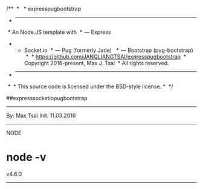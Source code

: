 /**
 * 
 * expresspugbootstrap
 * -----------------------------------------------
 * An Node.JS template with 
 *   — Express
 *  - Socket.io
 *   — Pug (formerly Jade) 
 *   — Bootstrap (pug-bootstrap)
 *
 * https://github.com/JANQLIANGTSAI/expresspugbootstrap
 * Copyright 2016-present, Max J. Tsai
 * All rights reserved.
 * -----------------------------------------------
 *
 * This source code is licensed under the BSD-style license.
 *
 */

 
##expresssocketiopugbootstrap

***

By: Max Tsai
Init: 11.03.2016

***

NODE

# node -v
v4.6.0

***
